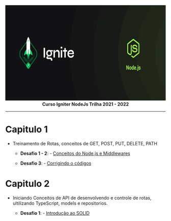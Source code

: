 <img src="./img/cover-node.js.png" alt="Trilha Ignite" height="300px" width="100%">

<div align="center">
<text><strong>Curso Igniter NodeJs Trilha 2021 - 2022</strong><text>
</div>

---

# Capitulo 1

- Treinamento de Rotas, conceitos de GET, POST, PUT, DELETE, PATH

  - **Desafio 1 - 2**: - [Conceitos do Node.js e Middlewares](https://github.com/marcosfillipe/nodejsdesafio1)
  
  - **Desafio 3**: - [Corrigindo o códigos](https://github.com/marcosfillipe/nodejsdesafio3)

# Capitulo 2

- Iniciando Conceitos de API de desenvolvendo e controle de rotas, ultilizando TypeScript, models e repositorios.

  - **Desafio 1**: - [Introdução ao SOLID](https://github.com/marcosfillipe/nodejsdesafiocap2d1)
